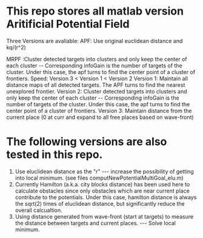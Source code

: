 # This repo stores all matlab version Aritificial Potential Field

Three Versions are avaliable:
APF:
Use original euclidean distance and kq/(r^2)

MRPF :Cluster detected targets into clusters and only keep the center of each cluster -- Corresponding infoGain is the number of targets of the cluster. Under this case, the apf turns to find the center point of a cluster of frontiers.
Speed: Version 3 < Version 1 < Version 2
Version 1: Maintain all distance maps of all detected targets. The APF turns to find the nearest unexplored frontier.
Version 2: Cluster detected targets into clusters and only keep the center of each cluster -- Corresponding infoGain is the number of targets of the cluster. Under this case, the apf turns to find the center point of a cluster of frontiers.
Version 3: Maintain distance from the current place (0 at curr and expand to all free places based on wave-front)

# The following versions are also tested in this repo.
1. Use eluclidean distance as the "r" --- increase the possibility of getting into local minimum. (see files computNewPotentialMultiGoal_elu.m)
2. Currently Hamilton (a.k.a. city blocks distance) has been used here to calculate obstacles since only obstacles which are near current place contribute to the potentials. Under this case, hamilton distance is always the sqrt(2) times of eluclidean distance, but significantly reduce the overall calcualtion.
3. Using distance generated from wave-front (start at targets) to measure the distance between targets and current places. --- Solve local minimum.
